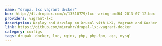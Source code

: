 ```yaml
---
name: "drupal lxc vagrant docker"
box: http://dl.dropbox.com/u/13510779/lxc-raring-amd64-2013-07-12.box
providers: vagrant-lxc
description: Deploy and develop on Drupal with LXC, Vagrant and Docker. Incldes: nginx, php-fpm, apc, xhprof, mysql, phpmyadmin, composer.
link: https://github.com/miurahr/drupal-lxc-vagrant-docker
category: configs
tags: drupak, docker, lxc, nginx, php, php-fpm, apc, mysql
---
```

